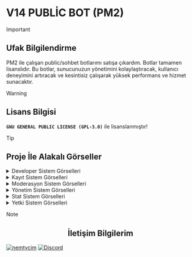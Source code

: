 # V14 PUBLİC BOT (PM2)

 > [!IMPORTANT]
> ## Ufak Bilgilendirme
> PM2 ile çalışan public/sohbet botlarımı satışa çıkardım. Botlar tamamen lisanslıdır. Bu botlar, sunucunuzun yönetimini kolaylaştıracak, kullanıcı deneyimini artıracak ve kesintisiz çalışarak yüksek performans ve hizmet sunacaktır.

> [!WARNING]
> ## Lisans Bilgisi
> **` GNU GENERAL PUBLIC LICENSE (GPL-3.0) `** ile lisanslanmıştır!
 
> [!TIP]
> ## Proje İle Alakalı Görseller
> <details>
> <summary>Developer Sistem Görselleri</summary>
> </details>
> <details>
> <summary>Kayıt Sistem Görselleri</summary>
> </details>
> <details>
> <summary>Moderasyon Sistem Görselleri</summary>
> </details>
> <details>
> <summary>Yönetim Sistem Görselleri</summary>
> </details>
> <details>
> <summary>Stat Sistem Görselleri</summary>
> </details>
> <details>
> <summary>Yetki Sistem Görselleri</summary>
> </details>

> [!NOTE]  
> ## <center>İletişim Bilgilerim</center>
> [![nemtycim](https://img.shields.io/badge/Instagram-E4405F?style=for-the-badge&logo=instagram&logoColor=white)](https://www.instagram.com/nemtycim/)
> [![Discord](https://img.shields.io/badge/Discord-7289DA?style=for-the-badge&logo=discord&logoColor=white)](https://discord.com/users/952214954931544164) 

